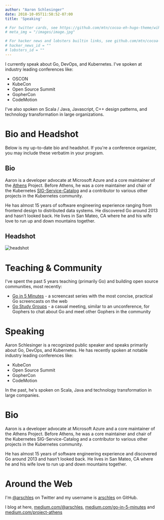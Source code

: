 ```yaml
---
author: "Aaron Schlesinger"
date: 2018-10-05T11:58:52-07:00
title: 'Speaking'

# For twitter cards, see https://github.com/mtn/cocoa-eh-hugo-theme/wiki/Twitter-cards
# meta_img = "/images/image.jpg"

# For hacker news and lobsters builtin links, see github.com/mtn/cocoa-eh-hugo-theme/wiki/Social-Links
# hacker_news_id = ""
# lobsters_id = ""
---
```


I currently speak about Go, DevOps, and Kubernetes. I've spoken at industry leading conferences like:

- OSCON
- KubeCon
- Open Source Summit
- GopherCon
- CodeMotion

I've also spoken on Scala / Java, Javascript, C++ design patterns, and technology transformation in large organizations.

# Bio and Headshot

Below is my up-to-date bio and headshot. If you're a conference organizer, you may include these verbatim in your program.

## Bio

Aaron is a developer advocate at Microsoft Azure and a core maintainer of the [Athens](https://docs.gomods.io) Project. Before Athens, he was a core maintainer and chair of the Kubernetes [SIG-Service-Catalog](https://github.com/kubernetes-incubator/service-catalog) and a contributor to various other projects in the Kubernetes community.

He has almost 15 years of software engineering experience ranging from frontend design to distributed data systems. He discovered Go around 2013 and hasn’t looked back. He lives in San Mateo, CA where he and his wife love to run up and down mountains together.

## Headshot

![headshot](/images/headshot.jpg)

# Teaching & Community

I've spent the past 5 years teaching (primarily Go) and building open source communities, most recently:

- [Go in 5 Minutes](https://goin5minutes.com) - a screencast series with the most concise, practical Go screencasts on the web
- [Go Study Groups](https://gophersource.com/study-group) - a casual meeting, similar to an unconference, for Gophers to chat about Go and meet other Gophers in the community

# Speaking

Aaron Schlesinger is a recognized public speaker and speaks primarily about Go, DevOps, and Kubernetes. He has recently spoken at notable industry leading conferences like:

- KubeCon
- Open Source Summit
- GopherCon
- CodeMotion

In the past, he's spoken on Scala, Java and technology transformation in large companies.

# Bio

Aaron is a developer advocate at Microsoft Azure and a core maintainer of the Athens Project. Before Athens, he was a core maintainer and chair of the Kubernetes SIG-Service-Catalog and a contributor to various other projects in the Kubernetes community.

He has almost 15 years of software engineering experience and discovered Go around 2013 and hasn’t looked back. He lives in San Mateo, CA where he and his wife love to run up and down mountains together.

# Around the Web

I'm [@arschles](https://twitter.com/arschles) on Twitter and my username is [arschles](https://github.com/arschles) on GitHub.

I blog at here, [medium.com/@arschles](https://medium.com/@arschles), [medium.com/go-in-5-minutes](https://medium.com/go-in-5-minutes) and [medium.com/project-athens](https://medium.com/project-athens)

